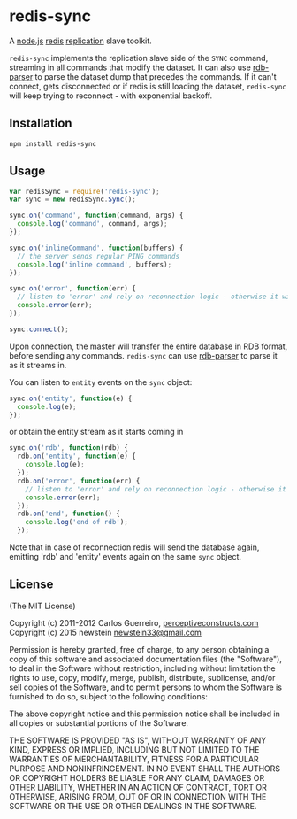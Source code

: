 redis-sync
==========

A [node.js](http://nodejs.org/) [redis](http://redis.io) [replication](http://redis.io/topics/replication) slave toolkit.

`redis-sync` implements the replication slave side of the `SYNC` command, streaming in all commands that modify the dataset.
It can also use [rdb-parser](https://github.com/pconstr/rdb-parser) to parse the dataset dump that precedes the commands.
If it can't connect, gets disconnected or if redis is still loading the dataset, `redis-sync` will keep trying to reconnect - with exponential backoff.

Installation
------------

`npm install redis-sync`

Usage
-----

```javascript
var redisSync = require('redis-sync');
var sync = new redisSync.Sync();

sync.on('command', function(command, args) {
  console.log('command', command, args);
});

sync.on('inlineCommand', function(buffers) {
  // the server sends regular PING commands
  console.log('inline command', buffers);
});

sync.on('error', function(err) {
  // listen to 'error' and rely on reconnection logic - otherwise it will get thrown
  console.error(err);
});

sync.connect();
```

Upon connection, the master will transfer the entire database in RDB format, before sending any commands.
`redis-sync` can use [rdb-parser](https://github.com/pconstr/rdb-parser) to parse it as it streams in.

You can listen to `entity` events on the `sync` object:

```javascript
sync.on('entity', function(e) {
  console.log(e);
});
```

or obtain the entity stream as it starts coming in

```javascript
sync.on('rdb', function(rdb) {
  rdb.on('entity', function(e) {
    console.log(e);
  });
  rdb.on('error', function(err) {
    // listen to 'error' and rely on reconnection logic - otherwise it will get thrown
    console.error(err);
  });
  rdb.on('end', function() {
    console.log('end of rdb');
  });
```

Note that in case of reconnection redis will send the database again, emitting 'rdb' and 'entity' events again on the same `sync` object.

License
-------

(The MIT License)

Copyright (c) 2011-2012 Carlos Guerreiro, [perceptiveconstructs.com](http://perceptiveconstructs.com)
Copyright (c) 2015 newstein newstein33@gmail.com

Permission is hereby granted, free of charge, to any person obtaining
a copy of this software and associated documentation files (the
"Software"), to deal in the Software without restriction, including
without limitation the rights to use, copy, modify, merge, publish,
distribute, sublicense, and/or sell copies of the Software, and to
permit persons to whom the Software is furnished to do so, subject to
the following conditions:

The above copyright notice and this permission notice shall be
included in all copies or substantial portions of the Software.

THE SOFTWARE IS PROVIDED "AS IS", WITHOUT WARRANTY OF ANY KIND,
EXPRESS OR IMPLIED, INCLUDING BUT NOT LIMITED TO THE WARRANTIES OF
MERCHANTABILITY, FITNESS FOR A PARTICULAR PURPOSE AND
NONINFRINGEMENT. IN NO EVENT SHALL THE AUTHORS OR COPYRIGHT HOLDERS BE
LIABLE FOR ANY CLAIM, DAMAGES OR OTHER LIABILITY, WHETHER IN AN ACTION
OF CONTRACT, TORT OR OTHERWISE, ARISING FROM, OUT OF OR IN CONNECTION
WITH THE SOFTWARE OR THE USE OR OTHER DEALINGS IN THE SOFTWARE.
